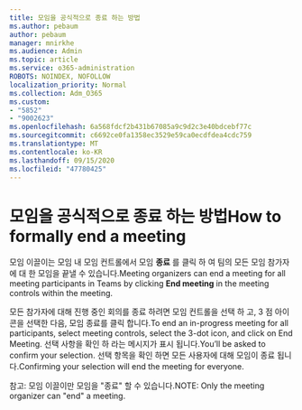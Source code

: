 ```yaml
---
title: 모임을 공식적으로 종료 하는 방법
ms.author: pebaum
author: pebaum
manager: mnirkhe
ms.audience: Admin
ms.topic: article
ms.service: o365-administration
ROBOTS: NOINDEX, NOFOLLOW
localization_priority: Normal
ms.collection: Adm_O365
ms.custom:
- "5852"
- "9002623"
ms.openlocfilehash: 6a568fdcf2b431b67085a9c9d2c3e40bdcebf77c
ms.sourcegitcommit: c6692ce0fa1358ec3529e59ca0ecdfdea4cdc759
ms.translationtype: MT
ms.contentlocale: ko-KR
ms.lasthandoff: 09/15/2020
ms.locfileid: "47780425"
---
```

# <a name="how-to-formally-end-a-meeting"></a><span data-ttu-id="ef042-102">모임을 공식적으로 종료 하는 방법</span><span class="sxs-lookup"><span data-stu-id="ef042-102">How to formally end a meeting</span></span>

<span data-ttu-id="ef042-103">모임 이끌이는 모임 내 모임 컨트롤에서 모임 **종료** 를 클릭 하 여 팀의 모든 모임 참가자에 대 한 모임을 끝낼 수 있습니다.</span><span class="sxs-lookup"><span data-stu-id="ef042-103">Meeting organizers can end a meeting for all meeting participants in Teams by clicking **End meeting** in the meeting controls within the meeting.</span></span>  

<span data-ttu-id="ef042-104">모든 참가자에 대해 진행 중인 회의를 종료 하려면 모임 컨트롤을 선택 하 고, 3 점 아이콘을 선택한 다음, 모임 종료를 클릭 합니다.</span><span class="sxs-lookup"><span data-stu-id="ef042-104">To end an in-progress meeting for all participants, select meeting controls, select the 3-dot icon, and click on End Meeting.</span></span> <span data-ttu-id="ef042-105">선택 사항을 확인 하 라는 메시지가 표시 됩니다.</span><span class="sxs-lookup"><span data-stu-id="ef042-105">You’ll be asked to confirm your selection.</span></span> <span data-ttu-id="ef042-106">선택 항목을 확인 하면 모든 사용자에 대해 모임이 종료 됩니다.</span><span class="sxs-lookup"><span data-stu-id="ef042-106">Confirming your selection will end the meeting for everyone.</span></span>

<span data-ttu-id="ef042-107">참고: 모임 이끌이만 모임을 "종료" 할 수 있습니다.</span><span class="sxs-lookup"><span data-stu-id="ef042-107">NOTE: Only the meeting organizer can "end" a meeting.</span></span>